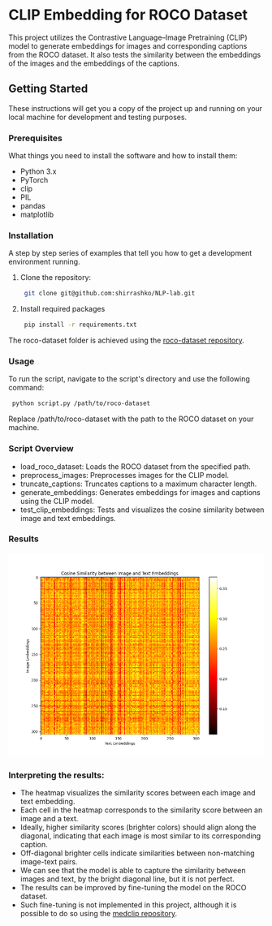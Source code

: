 # CLIP Embedding for ROCO Dataset

This project utilizes the Contrastive Language–Image Pretraining (CLIP) model to generate embeddings for images and corresponding captions from the ROCO dataset. 
It also tests the similarity between the embeddings of the images and the embeddings of the captions.

## Getting Started

These instructions will get you a copy of the project up and running on your local machine for development and testing purposes.

### Prerequisites

What things you need to install the software and how to install them:
- Python 3.x
- PyTorch
- clip
- PIL
- pandas
- matplotlib

### Installation

A step by step series of examples that tell you how to get a development environment running.


1. Clone the repository:
   ```bash
    git clone git@github.com:shirrashko/NLP-lab.git
    ```
   
2. Install required packages
   ```bash
    pip install -r requirements.txt
   ```
The roco-dataset folder is achieved using the [roco-dataset repository](https://github.com/razorx89/roco-dataset).

### Usage
To run the script, navigate to the script's directory and use the following command:
   ```bash
    python script.py /path/to/roco-dataset
   ```

Replace /path/to/roco-dataset with the path to the ROCO dataset on your machine.

### Script Overview
- load_roco_dataset: Loads the ROCO dataset from the specified path.
- preprocess_images: Preprocesses images for the CLIP model.
- truncate_captions: Truncates captions to a maximum character length.
- generate_embeddings: Generates embeddings for images and captions using the CLIP model.
- test_clip_embeddings: Tests and visualizes the cosine similarity between image and text embeddings.

### Results
![image](https://github.com/shirrashko/NLP-lab/blob/main/CLIP%20Embedding%20for%20ROCO%20Dataset/similarity%20graph.png?raw=true)

### Interpreting the results:
- The heatmap visualizes the similarity scores between each image and text embedding.
- Each cell in the heatmap corresponds to the similarity score between an image and a text.
- Ideally, higher similarity scores (brighter colors) should align along the diagonal, indicating that each image is most similar to its corresponding caption.
- Off-diagonal brighter cells indicate similarities between non-matching image-text pairs.
- We can see that the model is able to capture the similarity between images and text, by the bright diagonal line, but it is not perfect.
- The results can be improved by fine-tuning the model on the ROCO dataset.
- Such fine-tuning is not implemented in this project, although it is possible to do so using the [medclip repository](https://github.com/Kaushalya/medclip?tab=readme-ov-files).
